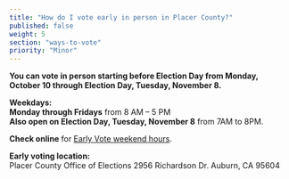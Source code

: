 ```yaml
---
title: "How do I vote early in person in Placer County?"
published: false
weight: 5
section: "ways-to-vote"
priority: "Minor"
---
```


**You can vote in person starting before Election Day from Monday, October 10 through Election Day, Tuesday, November 8.**  

**Weekdays:**  
**Monday through Fridays** from 8 AM – 5 PM  
**Also open on Election Day, Tuesday, November 8** from 7AM to 8PM.  

**Check online** for [Early Vote weekend hours](http://www.placerelections.com/voting-before-election-day.aspx).  

**Early voting location:**  
Placer County Office of Elections 2956 Richardson Dr. Auburn, CA 95604  
